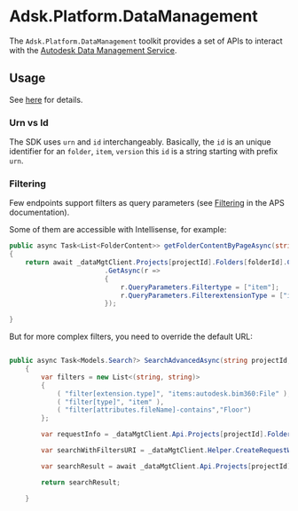 ﻿# Adsk.Platform.DataManagement

The `Adsk.Platform.DataManagement` toolkit provides a set of APIs to interact with the [Autodesk Data Management Service](https://aps.autodesk.com/developer/overview/data-management-api).

## Usage
See [here](../README.md#how-to-use-the-sdks) for details.

### Urn vs Id
The SDK uses `urn` and `id` interchangeably. Basically, the `id` is an unique identifier for an `folder`, `item`, `version` this `id` is a string starting with prefix `urn`.

### Filtering
Few endpoints support filters as query parameters (see [Filtering](https://aps.autodesk.com/en/docs/data/v2/developers_guide/filtering/) in the APS documentation).

Some of them are accessible with Intellisense, for example:

````csharp
public async Task<List<FolderContent>> getFolderContentByPageAsync(string projectId, string folderId)
{
    return await _dataMgtClient.Projects[projectId].Folders[folderId].Contents
                        .GetAsync(r =>
                        {
                            r.QueryParameters.Filtertype = ["item"];
                            r.QueryParameters.FilterextensionType = ["items:autodesk.bim360:File"];
                        });

}
````

But for more complex filters, you need to override the default URL:

````csharp

public async Task<Models.Search?> SearchAdvancedAsync(string projectId, string folderId)
    {
        var filters = new List<(string, string)>
		{
			( "filter[extension.type]", "items:autodesk.bim360:File" ),
			( "filter[type]", "item" ),
            ( "filter[attributes.fileName]-contains","Floor")
		};

        var requestInfo = _dataMgtClient.Api.Projects[projectId].Folders[folderId].Search.ToGetRequestInformation();

        var searchWithFiltersURI = _dataMgtClient.Helper.CreateRequestWithFilters(requestInfo, filters);

        var searchResult = await _dataMgtClient.Api.Projects[projectId].Folders[folderId].Search.WithUrl(searchWithFiltersURI).GetAsync();

        return searchResult;

    }

````